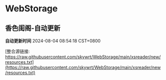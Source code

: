 # WebStorage

## 香色闺阁-自动更新

**自动更新时间** 2024-08-04 08:54:18 CST+0800

[整合源链接: https://raw.githubusercontent.com/skywrt/WebStorage/main/xsreader/new/resources.txt](https://raw.githubusercontent.com/skywrt/WebStorage/main/xsreader/new/resources.txt)
